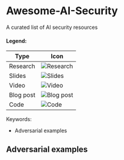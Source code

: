 # Awesome-AI-Security
A curated list of AI security resources

#### Legend:
|Type| Icon|
|---|---|
| Research  | ![Research](https://cdn4.iconfinder.com/data/icons/48-bubbles/48/12.File-32.png "Research")  |
| Slides  | ![Slides](https://cdn3.iconfinder.com/data/icons/tango-icon-library/48/x-office-presentation-32.png)  |
| Video | ![Video](https://cdn2.iconfinder.com/data/icons/snipicons/500/video-32.png)  |
| Blog post  | ![Blog post](https://cdn3.iconfinder.com/data/icons/tango-icon-library/48/internet-web-browser-32.png)  |
| Code  | ![Code](https://cdn2.iconfinder.com/data/icons/snipicons/500/application-code-32.png)  |

Keywords:
- Adversarial examples

## Adversarial examples
